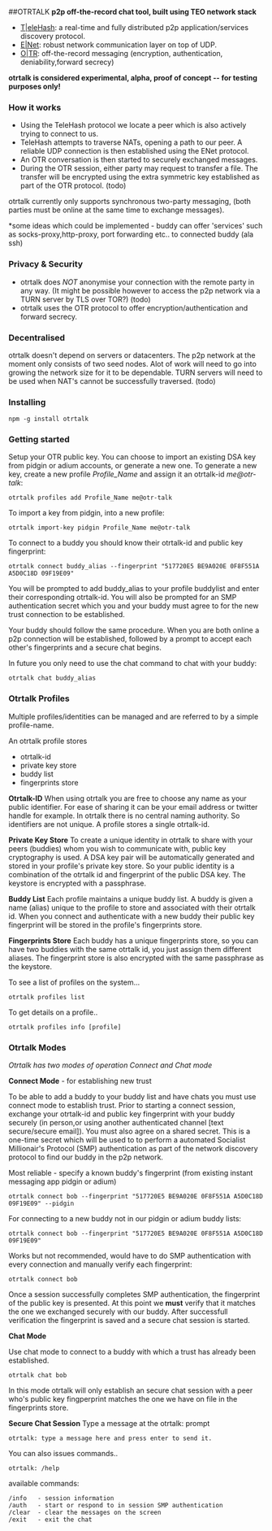 ##OTRTALK
**p2p off-the-record chat tool, built using TEO network stack**
- [T|eleHash](http://telehash.org): a real-time and fully distributed p2p application/services discovery protocol.
- [E|Net](http://enet.bespin.org/Features.html): robust network communication layer on top of UDP.
- [O|TR](http://www.cypherpunks.ca/otr/): off-the-record messaging (encryption, authentication, deniability,forward secrecy)

**otrtalk is considered experimental, alpha, proof of concept -- for testing purposes only!**

### How it works

* Using the TeleHash protocol we locate a peer which is also actively trying to connect to us.
* TeleHash attempts to traverse NATs, opening a path to our peer. A reliable UDP connection is then established using the ENet protocol.
* An OTR conversation is then started to securely exchanged messages.
* During the OTR session, either party may request to transfer a file. The transfer will be encrypted using the extra symmetric key established as part of the OTR protocol. (todo)

otrtalk currently only supports synchronous two-party messaging, (both parties must be online at the same time to exchange messages).

*some ideas which could be implemented - buddy can offer 'services' such as socks-proxy,http-proxy, port forwarding etc.. to connected buddy (ala ssh)

### Privacy & Security
* otrtalk does *NOT* anonymise your connection with the remote party in any way. (It might be possible however to access the p2p network via a TURN server by TLS over TOR?) (todo)  
* otrtalk uses the OTR protocol to offer encryption/authentication and forward secrecy.

### Decentralised
otrtalk doesn't depend on servers or datacenters. The p2p network at the moment only consists of two seed nodes. Alot of work will need to go into growing the network size for it to be dependable. TURN servers will need to be used when NAT's cannot be successfully traversed. (todo)

### Installing

    npm -g install otrtalk
    
### Getting started

Setup your OTR public key. You can choose to import an existing DSA key from pidgin or adium accounts, or generate a new one.
To generate a new key, create a new profile *Profile_Name* and assign it an otrtalk-id *me@otr-talk*:

    otrtalk profiles add Profile_Name me@otr-talk

To import a key from pidgin, into a new profile:

    otrtalk import-key pidgin Profile_Name me@otr-talk

To connect to a buddy you should know their otrtalk-id and public key fingerprint:

    otrtalk connect buddy_alias --fingerprint "517720E5 BE9A020E 0F8F551A A5D0C18D 09F19E09"

You will be prompted to add buddy_alias to your profile buddylist and enter their corresponding otrtalk-id.
You will also be prompted for an SMP authentication secret which you and your buddy must agree to for the new trust connection to be established.

Your buddy should follow the same procedure. When you are both online a p2p connection will be established, followed by a prompt to accept each other's
fingerprints and a secure chat begins.

In future you only need to use the chat command to chat with your buddy:

    otrtalk chat buddy_alias


### Otrtalk Profiles

Multiple profiles/identities can be managed and are referred to by a simple profile-name.

An otrtalk profile stores

* otrtalk-id
* private key store
* buddy list
* fingerprints store

**Otrtalk-ID**
When using otrtalk you are free to choose any name as your public identifier.
For ease of sharing it can be your email address or twitter handle for example. In otrtalk there is
no central naming authority. So identifiers are not unique. A profile stores a single otrtalk-id. 

**Private Key Store**
To create a unique identity in otrtalk to share with your peers (buddies) whom you wish to communicate with,
public key cryptography is used. A DSA key pair will be automatically generated and stored in your profile's
private key store. So your public identity is a combination of the otrtalk id and fingerprint of the public DSA key.
The keystore is encrypted with a passphrase.

**Buddy List**
Each profile maintains a unique buddy list. A buddy is given a name (alias) unique to the profile to store and associated
with their otrtalk id. When you connect and authenticate with a new buddy their public key fingerprint will be stored in
the profile's fingerprints store.

**Fingerprints Store**
Each buddy has a unique fingerprints store, so you can have two buddies with the same otrtalk id, you just assign them different aliases.
The fingerprint store is also encrypted with the same passphrase as the keystore.

To see a list of profiles on the system...

    otrtalk profiles list

To get details on a profile..

    otrtalk profiles info [profile]

### Otrtalk Modes

*Otrtalk has two modes of operation Connect and Chat mode*

**Connect Mode** - for establishing new trust

To be able to add a buddy to your buddy list and have chats you must use connect mode to establish trust.
Prior to starting a connect session, exchange your otrtalk-id and public key fingerprint with your buddy securely (in person,or using another authenticated channel [text secure/secure email]). You must also agree on a shared secret.
This is a one-time secret which will be used to to perform a automated Socialist Millionair's Protocol (SMP) authentication
as part of the network discovery protocol to find our buddy in the p2p network.

Most reliable - specify a known buddy's fingerprint (from existing instant messaging app pidgin or adium)

    otrtalk connect bob --fingerprint "517720E5 BE9A020E 0F8F551A A5D0C18D 09F19E09" --pidgin

For connecting to a new buddy not in our pidgin or adium buddy lists:

    otrtalk connect bob --fingerprint "517720E5 BE9A020E 0F8F551A A5D0C18D 09F19E09"

Works but not recommended, would have to do SMP authentication with every connection and manually verify each fingerprint:

    otrtalk connect bob

Once a session successfully completes SMP authentication, the fingerprint of the public
key is presented. At this point we **must** verify that it matches the one we exchanged securely with our buddy.
After successfull verification the fingerprint is saved and a secure chat session is started.


**Chat Mode**

Use chat mode to connect to a buddy with which a trust has already been established.

    otrtalk chat bob

In this mode otrtalk will only establish an secure chat session with a peer who's public key fingperprint matches the one we have
on file in the fingerprints store.


**Secure Chat Session**
Type a message at the otrtalk: prompt

    otrtalk: type a message here and press enter to send it.

You can also issues commands..

    otrtalk: /help
    
available commands:

    /info   - session information
    /auth   - start or respond to in session SMP authentication
    /clear  - clear the messages on the screen
    /exit   - exit the chat
